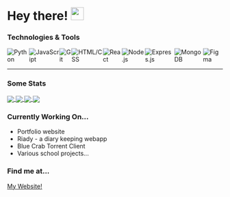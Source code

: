 # Hey there! <img src="https://raw.githubusercontent.com/MartinHeinz/MartinHeinz/master/wave.gif" width="30px">


### Technologies & Tools
<div style="display: flex">
  <img alt="Python" src="https://img.shields.io/badge/-Python-blue"/>
  <img alt="JavaScript" src="https://img.shields.io/badge/-Javascript-yellow" />
  <img alt="Git" src="https://img.shields.io/badge/-Git-critical" />
  <img alt="HTML/CSS" src="https://img.shields.io/badge/-HTML%2FCSS-yellowgreen" />
  <img alt="React" src="https://img.shields.io/badge/-React-3e8bc3" />
  <img alt="Node.js" src="https://img.shields.io/badge/-Node-3c873a" />
  <img alt="Express.js" src="https://img.shields.io/badge/-Express-yellow" />
  <img alt="MongoDB" src="https://img.shields.io/badge/-MongoDB-4ca158" />
  <img alt="Figma" src="https://img.shields.io/badge/-Figma-8c5aee" />
</div>
<hr>

### Some Stats
<a href="https://deepsharma.me">
  <img align="center" src="https://github-readme-stats.vercel.app/api?username=colordepth&show_icons=true&hide=stars,contribs&count_private=true&theme=radical" />
</a>
<a href="https://deepsharma.me">
  <img align="center" src="https://github-readme-stats.vercel.app/api/top-langs/?username=colordepth&langs_count=7&layout=compact&theme=radical" />
</a>
<a href="https://github.com/colordepth/ar-playground">
  <img align="center" src="https://github-readme-stats.vercel.app/api/pin/?username=colordepth&repo=ar-playground&theme=radical" />
</a>
<a href="https://github.com/colordepth/custom-assembler">
  <img align="center" src="https://github-readme-stats.vercel.app/api/pin/?username=colordepth&repo=custom-assembler&theme=radical" />
</a>

### Currently Working On...
- Portfolio website
- Riady - a diary keeping webapp
- Blue Crab Torrent Client
- Various school projects...

### Find me at...
[My Website!](https://www.deepsharma.me) <br>
